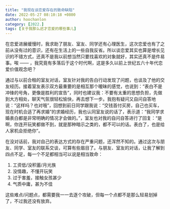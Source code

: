 ```yaml
---
title: "我现在谈恋爱存在的致命缺陷"
date: 2022-05-27 08:10:18 +0800
author: hoochanlon
category: [2022.]
tags: [关于我那么迟才恋爱的哪些事儿]
---
```


在恋爱进展缓慢时，我求助了朋友、室友、同学还有心理医生，这次恋爱也有了之前从没有过的意识，还有在生活上的一些自我反省。所以谈恋爱其实也算是增长见识的不错方式，还真不是我以前想当然只要找喜欢的对象就好，其实还真不是件易事。唉 —— ，我究竟有多落后于这个时代啊，这是多久以前上世纪五六十年代恋爱价值观念吧？ <!-- more -->

通过与以前合租的室友对话，室友针对我的告白行动发现了问题，也谈及了他的交友经历。接着室友表示双方最重要的是相互那个暧昧的感觉，也说到：“表白不是冲锋的号角，更像是胜利的宣告”，同时也建议我：不要有太重的思想负担，先做到大方相处，聊天气氛很轻松愉快，再去想下一步。我抱有疑问又自问自答地说：“这样吗？也对哦”，回想到前日同学跟我说：“交钱首付买房，自己也买车，现在时机合适了再求婚”的求婚经历，我也认同室友说的话了，表示道：“我同学求婚表白都是非常明确的情况才会做的。”，室友也对我的自问自答进行了回复：“是啊，你连开玩笑都做不到，就是那种暗示之类的，都不可以的话。表白了，也是给人家机会拒绝你”。

在没对话前，我对自己的表达方式的存在严重问题，还浑然不知的。通过这次与朋友、同学、室友的联系交谈，可算有些眉目了。与朋友、室友的对话，让我了解到四点不足，每一个不足都相当可以说是相当致命：

1. 工资低/没积蓄/月光族
2. 没情趣，不懂开玩笑
3. 过于害羞，接触女孩甚少
4. 气质中庸，甚为不佳

这些难点/问题点，都需要我一一去逐个攻破，但每一个点都不是那么轻易划掉了，不过我还没有放弃。